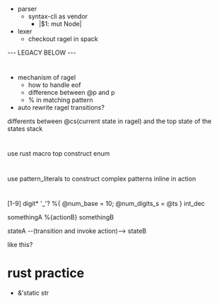 - parser
  - syntax-cli as vendor
    - |$1: mut Node|
- lexer
  - checkout ragel in spack


--- LEGACY BELOW ---

#

- mechanism of ragel
  - how to handle eof
  - difference between @p and p
  - % in matching pattern
- auto rewrite ragel transitions?

differents between @cs(current state in ragel) and the top state of the states stack

#

use rust macro top construct enum

#

use pattern_literals to construct complex patterns inline in action

#

[1-9] digit* '_'? %{ @num_base = 10; @num_digits_s = @ts } int_dec

somethingA %{actionB} somethingB

stateA --(transition and invoke action)--> stateB

like this?

# rust practice

- &'static str
